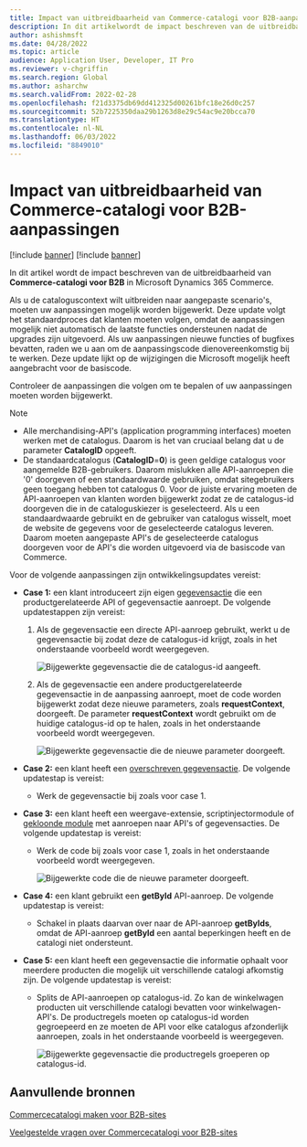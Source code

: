 ```yaml
---
title: Impact van uitbreidbaarheid van Commerce-catalogi voor B2B-aanpassingen
description: In dit artikelwordt de impact beschreven van de uitbreidbaarheid van Commerce-catalogi voor de B2B-functie in Microsoft Dynamics 365 Commerce.
author: ashishmsft
ms.date: 04/28/2022
ms.topic: article
audience: Application User, Developer, IT Pro
ms.reviewer: v-chgriffin
ms.search.region: Global
ms.author: asharchw
ms.search.validFrom: 2022-02-28
ms.openlocfilehash: f21d3375db69dd412325d00261bfc18e26d0c257
ms.sourcegitcommit: 52b7225350daa29b1263d8e29c54ac9e20bcca70
ms.translationtype: HT
ms.contentlocale: nl-NL
ms.lasthandoff: 06/03/2022
ms.locfileid: "8849010"
---
```

# <a name="extensibility-impact-of-commerce-catalogs-for-b2b-customizations"></a>Impact van uitbreidbaarheid van Commerce-catalogi voor B2B-aanpassingen

[!include [banner](includes/banner.md)]
[!include [banner](includes/preview-banner.md)]

In dit artikel wordt de impact beschreven van de uitbreidbaarheid van **Commerce-catalogi voor B2B** in Microsoft Dynamics 365 Commerce.

Als u de cataloguscontext wilt uitbreiden naar aangepaste scenario's, moeten uw aanpassingen mogelijk worden bijgewerkt. Deze update volgt het standaardproces dat klanten moeten volgen, omdat de aanpassingen mogelijk niet automatisch de laatste functies ondersteunen nadat de upgrades zijn uitgevoerd. Als uw aanpassingen nieuwe functies of bugfixes bevatten, raden we u aan om de aanpassingscode dienovereenkomstig bij te werken. Deze update lijkt op de wijzigingen die Microsoft mogelijk heeft aangebracht voor de basiscode.

Controleer de aanpassingen die volgen om te bepalen of uw aanpassingen moeten worden bijgewerkt.

> [!NOTE]
> - Alle merchandising-API's (application programming interfaces) moeten werken met de catalogus. Daarom is het van cruciaal belang dat u de parameter **CatalogID** opgeeft.
> - De standaardcatalogus (**CatalogID**=**0**) is geen geldige catalogus voor aangemelde B2B-gebruikers. Daarom mislukken alle API-aanroepen die '0' doorgeven of een standaardwaarde gebruiken, omdat sitegebruikers geen toegang hebben tot catalogus 0. Voor de juiste ervaring moeten de API-aanroepen van klanten worden bijgewerkt zodat ze de catalogus-id doorgeven die in de cataloguskiezer is geselecteerd. Als u een standaardwaarde gebruikt en de gebruiker van catalogus wisselt, moet de website de gegevens voor de geselecteerde catalogus leveren. Daarom moeten aangepaste API's de geselecteerde catalogus doorgeven voor de API's die worden uitgevoerd via de basiscode van Commerce.

Voor de volgende aanpassingen zijn ontwikkelingsupdates vereist:

- **Case 1:** een klant introduceert zijn eigen [gegevensactie](e-commerce-extensibility/data-actions.md) die een productgerelateerde API of gegevensactie aanroept. De volgende updatestappen zijn vereist:

    1. Als de gegevensactie een directe API-aanroep gebruikt, werkt u de gegevensactie bij zodat deze de catalogus-id krijgt, zoals in het onderstaande voorbeeld wordt weergegeven.

        ![Bijgewerkte gegevensactie die de catalogus-id aangeeft.](./media/customization1_a.png)

    1. Als de gegevensactie een andere productgerelateerde gegevensactie in de aanpassing aanroept, moet de code worden bijgewerkt zodat deze nieuwe parameters, zoals **requestContext**, doorgeeft. De parameter **requestContext** wordt gebruikt om de huidige catalogus-id op te halen, zoals in het onderstaande voorbeeld wordt weergegeven.

        ![Bijgewerkte gegevensactie die de nieuwe parameter doorgeeft.](./media/customization1_b.png)

- **Case 2:** een klant heeft een [overschreven gegevensactie](e-commerce-extensibility/data-action-overrides.md). De volgende updatestap is vereist:

    - Werk de gegevensactie bij zoals voor case 1.

- **Case 3:** een klant heeft een weergave-extensie, scriptinjectormodule of [gekloonde module](e-commerce-extensibility/modules-overview.md#clone-a-module-library-module) met aanroepen naar API's of gegevensacties. De volgende updatestap is vereist:

    - Werk de code bij zoals voor case 1, zoals in het onderstaande voorbeeld wordt weergegeven.

       ![Bijgewerkte code die de nieuwe parameter doorgeeft.](./media/customization3.png)

- **Case 4:** een klant gebruikt een **getById** API-aanroep. De volgende updatestap is vereist:

    - Schakel in plaats daarvan over naar de API-aanroep **getByIds**, omdat de API-aanroep **getById** een aantal beperkingen heeft en de catalogi niet ondersteunt.

- **Case 5:** een klant heeft een gegevensactie die informatie ophaalt voor meerdere producten die mogelijk uit verschillende catalogi afkomstig zijn. De volgende updatestap is vereist:

    - Splits de API-aanroepen op catalogus-id. Zo kan de winkelwagen producten uit verschillende catalogi bevatten voor winkelwagen-API's. De productregels moeten op catalogus-id worden gegroepeerd en ze moeten de API voor elke catalogus afzonderlijk aanroepen, zoals in het onderstaande voorbeeld is weergegeven.

        ![Bijgewerkte gegevensactie die productregels groeperen op catalogus-id.](./media/customization5.png)

## <a name="additional-resources"></a>Aanvullende bronnen

[Commercecatalogi maken voor B2B-sites](catalogs-b2b-sites.md)

[Veelgestelde vragen over Commercecatalogi voor B2B-sites](catalogs-b2b-sites-FAQ.md)
